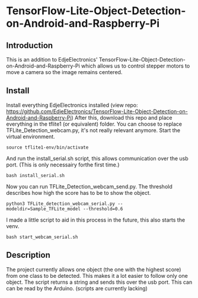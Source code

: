 # TensorFlow-Lite-Object-Detection-on-Android-and-Raspberry-Pi
## Introduction
This is an addition to EdjeElectronics' TensorFlow-Lite-Object-Detection-on-Android-and-Raspberry-Pi which allows us to control stepper motors to move a camera so the image remains centered.
## Install
Install everything EdjeElectronics installed (view repo: https://github.com/EdjeElectronics/TensorFlow-Lite-Object-Detection-on-Android-and-Raspberry-Pi)
After this, download this repo and place everything in the tflite1 (or equivalent) folder. You can choose to replace TFLite_Detection_webcam.py, it's not really relevant anymore.
Start the virtual environment.

```
source tflite1-env/bin/activate
```

And run the install_serial.sh script, this allows communication over the usb port. (This is only necessairy forthe first time.)

```
bash install_serial.sh
```

Now you can run TFLite_Detection_webcam_send.py. The threshold describes how high the score has to be to show the object.

```
python3 TFLite_detection_webcam_serial.py --modeldir=Sample_TFLite_model --threshold=0.6 
```


I made a little script to aid in this process in the future, this also starts the venv.

```
bash start_webcam_serial.sh
```

## Description
The project currently allows one object (the one with the highest score) from one class to be detected. This makes it a lot easier to follow only one object.
The script returns a string and sends this over the usb port. This can can be read by the Arduino. (scripts are currently lacking)
